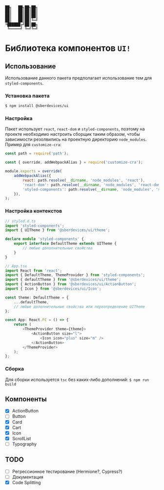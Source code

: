 ```
██╗   ██╗██╗██╗
██║   ██║██║██║
██║   ██║██║██║
██║   ██║██║╚═╝
╚██████╔╝██║██╗
 ╚═════╝ ╚═╝╚═╝
```

# Библиотека компонентов `UI!`

## Использование

Использование данного пакета предполагает использование тем для `styled-components`.

### Установка пакета

```bash
$ npm install @sberdevices/ui
```

### Настройка

Пакет использует `react`, `react-dom` и `styled-components`, поэтому на проекте необходимо настроить сборщик таким образом, чтобы зависимости резолвились на проектную директорию `node_modules`. Пример для `customize-cra`:

```javascript
const path = require('path');

const { override, addWebpackAlias } = require('customize-cra');

module.exports = override(
    addWebpackAlias({
        react: path.resolve(__dirname, 'node_modules', 'react'),
        'react-dom': path.resolve(__dirname, 'node_modules', 'react-dom'),
        'styled-components': path.resolve(__dirname, 'node_modules', 'styled-components'),
    }),
);
```

### Настройка контекстов

```typescript
// styled.d.ts
import 'styled-components';
import { UITheme } from '@sberdevices/ui/theme';

declare module 'styled-components' {
    export interface DefaultTheme extends UITheme {
        // любые дополнительные свойства
    }
}

// App.tsx
import React from 'react';
import { DefaultTheme, ThemeProvider } from 'styled-components';
import { defaultTheme } from '@sberdevices/ui/theme';
import { ActionButton } from '@sberdevices/ui/ActionButton';
import { Icon } from '@sberdevices/ui/Icon';

const theme: DefaultTheme = {
    ...defaultTheme,
    // любые дополнительные свойства или переопределение UITheme
};

const App: React.FC = () => {
    return (
        <ThemeProvider theme={theme}>
            <ActionButton size="l">
                <Icon icon="plus" size="m" />
            </ActionButton>
        </ThemeProvider>
    );
};
```

### Сборка

Для сборки используется `tsc` без каких-либо дополнений: `$ npm run build`

## Компоненты

-   [x] ActionButton
-   [ ] Button
-   [x] Card
-   [x] Cart
-   [x] Icon
-   [x] ScrollList
-   [ ] Typography

## TODO

-   [ ] Регрессионное тестирование (Hermione?, Cypress?)
-   [ ] Документация
-   [x] Code Splitting
